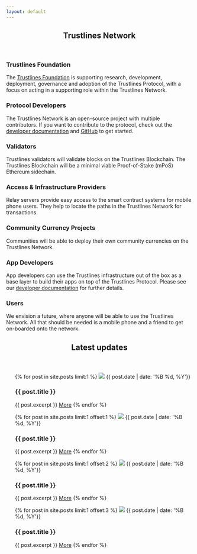 ```yaml
---
layout: default
---
```


<!-- Section -->
<section>
	<header class="major">
		<h2>Trustlines Network</h2>
	</header>
	<div class="features">
		<article>
			<span class="icon fa-sitemap"></span>
			<div class="content">
				<h3>Trustlines Foundation</h3>
				<p>The <a href="https://trustlines.foundation/" target="_blank">Trustlines Foundation</a> is supporting research, development, deployment, governance and adoption of the Trustlines Protocol, with a focus on acting in a supporting role within the Trustlines Network.</p>
			</div>
		</article>
		<article>
			<span class="icon fa-code"></span>
			<div class="content">
				<h3>Protocol Developers</h3>
				<p>The Trustlines Network is an open-source project with multiple contributors. If you want to contribute to the protocol, check out the <a href="https://dev.trustlines.network/" target="_blank">developer documentation</a> and <a href="https://github.com/trustlines-protocol" target="_blank">GitHub</a> to get started.</p>
			</div>
		</article>
		<article>
			<span class="icon fa-link"></span>
			<div class="content">
				<h3>Validators‍</h3>
				<p>Trustlines validators will validate blocks on the Trustlines Blockchain. The Trustlines Blockchain will be a minimal viable Proof-of-Stake (mPoS) Ethereum sidechain.</p>
			</div>
		</article>
		<article>
			<span class="icon fa-server"></span>
			<div class="content">
				<h3>Access & Infrastructure Providers</h3>
				<p>Relay servers provide easy access to the smart contract systems for mobile phone users. They help to locate the paths in the Trustlines Network for transactions.</p>
			</div>
		</article>
		<article>
			<span class="icon fa-usd"></span>
			<div class="content">
				<h3>Community Currency Projects</h3>
				<p>Communities will be able to deploy their own community currencies on the Trustlines Network.</p>
			</div>
		</article>
		<article>
			<span class="icon fa-laptop"></span>
			<div class="content">
				<h3>App Developers‍</h3>
				<p>App developers can use the Trustlines infrastructure out of the box as a base layer to build their apps on top of the Trustlines Protocol. Please see our <a href="https://dev.trustlines.network/" target="_blank">developer documentation</a> for further details.</p>
			</div>
		</article>
		<article>
			<span class="icon fa-users"></span>
			<div class="content">
				<h3>Users</h3>
				<p>We envision a future, where anyone will be able to use the Trustlines Network. All that should be needed is a mobile phone and a friend to get on-boarded onto the network.</p>
			</div>
		</article>
	</div>
</section>

<!-- Section -->
<section>
	<header class="major">
		<h2>Latest updates</h2>
	</header>
	<div class="posts">
		<article>
			<ul>
				{% for post in site.posts limit:1 %}
						<a href="{{ post.url | absolute_url | absolute_url }}" class="image"><img src="{{ post.image }}"/></a>
						{{ post.date | date: '%B %d, %Y'}}
						<h3>{{ post.title }}</h3>
						{{ post.excerpt }}
							<a href="{{ post.url | absolute_url }}" class="button">More</a>
				{% endfor %}
			</ul>
		</article>
		<article>
			<ul>
				{% for post in site.posts limit:1 offset:1 %}
						<a href="{{ post.url | absolute_url }}" class="image"><img src="{{ post.image }}"/></a>
						{{ post.date | date: '%B %d, %Y'}}
						<h3>{{ post.title }}</h3>
						{{ post.excerpt }}
							<a href="{{ post.url | absolute_url }}" class="button">More</a>
				{% endfor %}
			</ul>
		</article>
		<article>
			<ul>
				{% for post in site.posts limit:1 offset:2 %}
						<a href="{{ post.url | absolute_url }}" class="image"><img src="{{ post.image }}"/></a>
						{{ post.date | date: '%B %d, %Y'}}
						<h3>{{ post.title }}</h3>
						{{ post.excerpt }}
							<a href="{{ post.url | absolute_url }}" class="button">More</a>
				{% endfor %}
			</ul>
		</article>
		<article>
			<ul>
				{% for post in site.posts limit:1 offset:3 %}
						<a href="{{ post.url | absolute_url }}" class="image"><img src="{{ post.image }}"/></a>
						{{ post.date | date: '%B %d, %Y'}}
						<h3>{{ post.title }}</h3>
						{{ post.excerpt }}
							<a href="{{ post.url | absolute_url }}" class="button">More</a>
				{% endfor %}
			</ul>
		</article>
	</div>
</section>
